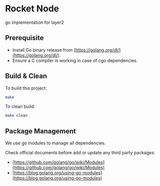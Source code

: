 # Rocket Node

go implementation for layer2

## Prerequisite

- Install Go binary release from [https://golang.org/dl/](https://golang.org/dl/).
- Ensure a C compiler is working in case of cgo dependencies.

## Build & Clean

To build this project:

```sh
make
```

To clean build:

```sh
make clean
```

## Package Management

We use go modules to manage all dependencies.

Check official documents before add or update any third party packages:

- [https://github.com/golang/go/wiki/Modules](https://github.com/golang/go/wiki/Modules)
- [https://blog.golang.org/using-go-modules](https://blog.golang.org/using-go-modules)
